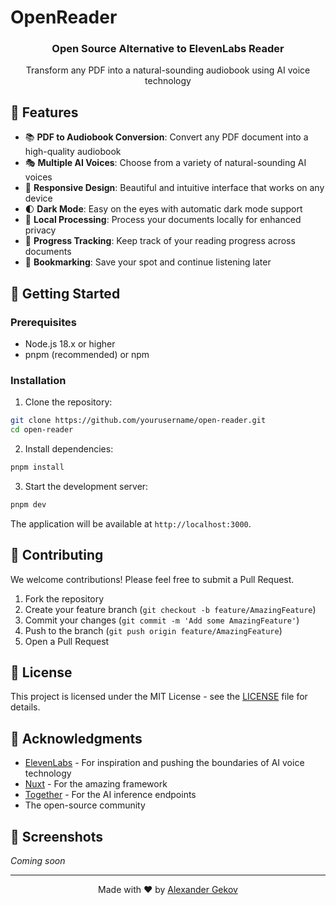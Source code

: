 # OpenReader

<div align="center">
  <h3>Open Source Alternative to ElevenLabs Reader</h3>
  <p>Transform any PDF into a natural-sounding audiobook using AI voice technology</p>
</div>

## 🌟 Features

- 📚 **PDF to Audiobook Conversion**: Convert any PDF document into a high-quality audiobook
- 🎭 **Multiple AI Voices**: Choose from a variety of natural-sounding AI voices
- 📱 **Responsive Design**: Beautiful and intuitive interface that works on any device
- 🌓 **Dark Mode**: Easy on the eyes with automatic dark mode support
- 💾 **Local Processing**: Process your documents locally for enhanced privacy
- 🔄 **Progress Tracking**: Keep track of your reading progress across documents
- 📑 **Bookmarking**: Save your spot and continue listening later

## 🚀 Getting Started

### Prerequisites

- Node.js 18.x or higher
- pnpm (recommended) or npm

### Installation

1. Clone the repository:

```bash
git clone https://github.com/yourusername/open-reader.git
cd open-reader
```

2. Install dependencies:

```bash
pnpm install
```

3. Start the development server:

```bash
pnpm dev
```

The application will be available at `http://localhost:3000`.

## 🤝 Contributing

We welcome contributions! Please feel free to submit a Pull Request.

1. Fork the repository
2. Create your feature branch (`git checkout -b feature/AmazingFeature`)
3. Commit your changes (`git commit -m 'Add some AmazingFeature'`)
4. Push to the branch (`git push origin feature/AmazingFeature`)
5. Open a Pull Request

## 📝 License

This project is licensed under the MIT License - see the [LICENSE](LICENSE) file for details.

## 🙏 Acknowledgments

- [ElevenLabs](https://elevenlabs.io) - For inspiration and pushing the boundaries of AI voice technology
- [Nuxt](https://nuxt.com) - For the amazing framework
- [Together](https://together.ai) - For the AI inference endpoints
- The open-source community

## 📸 Screenshots

_Coming soon_

---

<div align="center">
  <p>Made with ❤️ by <a href="https://github.com/alexander-gekov">Alexander Gekov</a></p>
</div>
